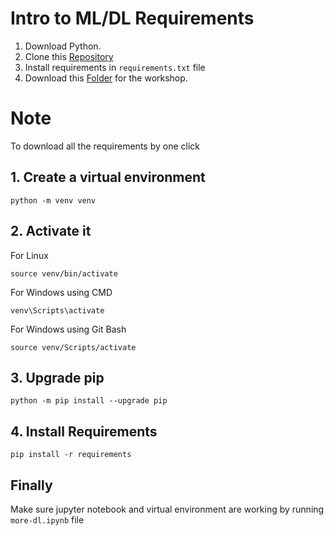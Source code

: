 # Intro to ML/DL Requirements

1. Download Python.
2. Clone this [Repository](https://github.com/MuhammadTarek10/ML-DL.git)
3. Install requirements in `requirements.txt` file
4. Download this [Folder](https://drive.google.com/drive/folders/1jcGUEFxyzyAtB6wYCYnQRucaXQ0QKR0f?usp=sharing) for the workshop.

# Note

To download all the requirements by one click

## 1. Create a virtual environment

```
python -m venv venv
```

## 2. Activate it

For Linux

```
source venv/bin/activate
```

For Windows using CMD

```
venv\Scripts\activate
```

For Windows using Git Bash

```
source venv/Scripts/activate
```

## 3. Upgrade pip

```
python -m pip install --upgrade pip
```

## 4. Install Requirements

```
pip install -r requirements
```
## Finally
Make sure jupyter notebook and virtual environment are working by running `more-dl.ipynb` file
